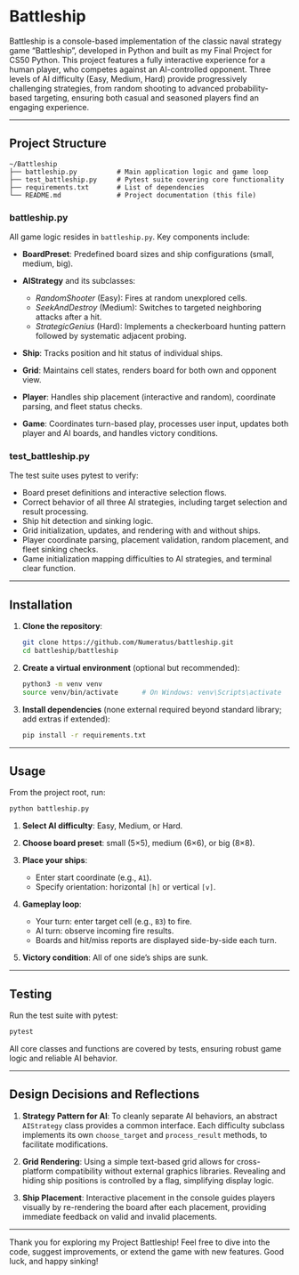 # Battleship

Battleship is a console-based implementation of the classic naval strategy game “Battleship”, developed in Python and built as my Final Project for CS50 Python. This project features a fully interactive experience for a human player, who competes against an AI-controlled opponent. Three levels of AI difficulty (Easy, Medium, Hard) provide progressively challenging strategies, from random shooting to advanced probability-based targeting, ensuring both casual and seasoned players find an engaging experience.

---

## Project Structure

```
~/Battleship
├── battleship.py          # Main application logic and game loop
├── test_battleship.py     # Pytest suite covering core functionality
├── requirements.txt       # List of dependencies
└── README.md              # Project documentation (this file)
```

### battleship.py

All game logic resides in `battleship.py`. Key components include:

* **BoardPreset**: Predefined board sizes and ship configurations (small, medium, big).
* **AIStrategy** and its subclasses:

  * *RandomShooter* (Easy): Fires at random unexplored cells.
  * *SeekAndDestroy* (Medium): Switches to targeted neighboring attacks after a hit.
  * *StrategicGenius* (Hard): Implements a checkerboard hunting pattern followed by systematic adjacent probing.
* **Ship**: Tracks position and hit status of individual ships.
* **Grid**: Maintains cell states, renders board for both own and opponent view.
* **Player**: Handles ship placement (interactive and random), coordinate parsing, and fleet status checks.
* **Game**: Coordinates turn-based play, processes user input, updates both player and AI boards, and handles victory conditions.

### test\_battleship.py

The test suite uses pytest to verify:

* Board preset definitions and interactive selection flows.
* Correct behavior of all three AI strategies, including target selection and result processing.
* Ship hit detection and sinking logic.
* Grid initialization, updates, and rendering with and without ships.
* Player coordinate parsing, placement validation, random placement, and fleet sinking checks.
* Game initialization mapping difficulties to AI strategies, and terminal clear function.

---

## Installation

1. **Clone the repository**:

   ```bash
   git clone https://github.com/Numeratus/battleship.git
   cd battleship/battleship
   ```

2. **Create a virtual environment** (optional but recommended):

   ```bash
   python3 -m venv venv
   source venv/bin/activate      # On Windows: venv\Scripts\activate
   ```

3. **Install dependencies** (none external required beyond standard library; add extras if extended):

   ```bash
   pip install -r requirements.txt
   ```

---

## Usage

From the project root, run:

```bash
python battleship.py
```

1. **Select AI difficulty**: Easy, Medium, or Hard.
2. **Choose board preset**: small (5×5), medium (6×6), or big (8×8).
3. **Place your ships**:

   * Enter start coordinate (e.g., `A1`).
   * Specify orientation: horizontal `[h]` or vertical `[v]`.
4. **Gameplay loop**:

   * Your turn: enter target cell (e.g., `B3`) to fire.
   * AI turn: observe incoming fire results.
   * Boards and hit/miss reports are displayed side-by-side each turn.
5. **Victory condition**: All of one side’s ships are sunk.

---

## Testing

Run the test suite with pytest:

```bash
pytest
```

All core classes and functions are covered by tests, ensuring robust game logic and reliable AI behavior.

---

## Design Decisions and Reflections

1. **Strategy Pattern for AI**: To cleanly separate AI behaviors, an abstract `AIStrategy` class provides a common interface. Each difficulty subclass implements its own `choose_target` and `process_result` methods, to facilitate modifications.

2. **Grid Rendering**: Using a simple text-based grid allows for cross-platform compatibility without external graphics libraries. Revealing and hiding ship positions is controlled by a flag, simplifying display logic.

3. **Ship Placement**: Interactive placement in the console guides players visually by re-rendering the board after each placement, providing immediate feedback on valid and invalid placements.

---

Thank you for exploring my Project Battleship! Feel free to dive into the code, suggest improvements, or extend the game with new features. Good luck, and happy sinking!
